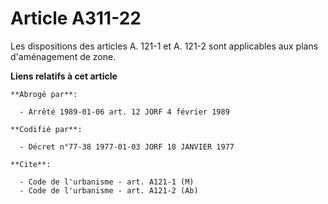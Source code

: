 # Article A311-22

Les dispositions des articles A. 121-1 et A. 121-2 sont applicables aux plans d'aménagement de zone.

**Liens relatifs à cet article**

	**Abrogé par**:

	  - Arrêté 1989-01-06 art. 12 JORF 4 février 1989

	**Codifié par**:

	  - Décret n°77-38 1977-01-03 JORF 18 JANVIER 1977

	**Cite**:

	  - Code de l'urbanisme - art. A121-1 (M)
	  - Code de l'urbanisme - art. A121-2 (Ab)
